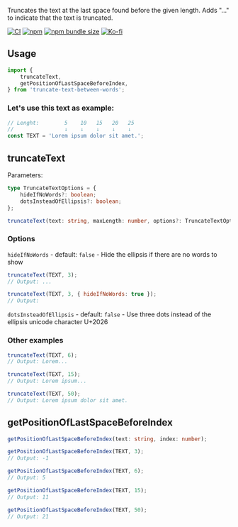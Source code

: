Truncates the text at the last space found before the given length. Adds "..." to indicate that the text is truncated.

[![CI](https://github.com/danielvigaru/truncate-text-between-words/actions/workflows/node.js.yml/badge.svg)](https://github.com/danielvigaru/truncate-text-between-words/actions/workflows/node.js.yml)
[![npm](https://img.shields.io/badge/npm-FFF?style=flat&logo=npm&logoColor=fff&color=CB3837)](https://www.npmjs.com/package/truncate-text-between-words)
[![npm bundle size](https://img.shields.io/bundlephobia/min/truncate-text-between-words)](https://bundlephobia.com/package/truncate-text-between-words)
[![Ko-fi](https://img.shields.io/badge/Ko--fi-FF5E5B?style=flat&logo=ko-fi&logoColor=white&color=D34F4C)](https://ko-fi.com/Y8Y1DZBZU)

## Usage

```javascript
import {
    truncateText,
    getPositionOfLastSpaceBeforeIndex,
} from 'truncate-text-between-words';
```

### Let's use this text as example:

```javascript
// Lenght:        5    10   15   20   25
//                ↓    ↓    ↓    ↓    ↓
const TEXT = 'Lorem ipsum dolor sit amet.';
```

## truncateText

Parameters:

```typescript
type TruncateTextOptions = {
    hideIfNoWords?: boolean;
    dotsInsteadOfEllipsis?: boolean;
};

truncateText(text: string, maxLength: number, options?: TruncateTextOptions);
```

### Options

`hideIfNoWords` - default: `false` - Hide the ellipsis if there are no words to show

```javascript
truncateText(TEXT, 3);
// Output: ...

truncateText(TEXT, 3, { hideIfNoWords: true });
// Output:
```

`dotsInsteadOfEllipsis` - default: `false` - Use three dots instead of the ellipsis unicode character U+2026

### Other examples

```javascript
truncateText(TEXT, 6);
// Output: Lorem...

truncateText(TEXT, 15);
// Output: Lorem ipsum...

truncateText(TEXT, 50);
// Output: Lorem ipsum dolor sit amet.
```

## getPositionOfLastSpaceBeforeIndex

```typescript
getPositionOfLastSpaceBeforeIndex(text: string, index: number);

```

```javascript
getPositionOfLastSpaceBeforeIndex(TEXT, 3);
// Output: -1

getPositionOfLastSpaceBeforeIndex(TEXT, 6);
// Output: 5

getPositionOfLastSpaceBeforeIndex(TEXT, 15);
// Output: 11

getPositionOfLastSpaceBeforeIndex(TEXT, 50);
// Output: 21
```

